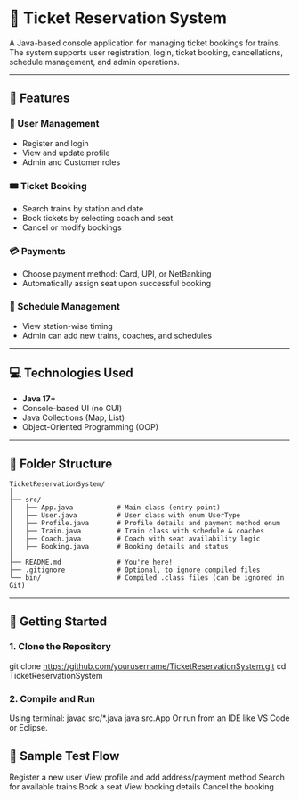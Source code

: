 # 🎫 Ticket Reservation System

A Java-based console application for managing ticket bookings for trains. The system supports user registration, login, ticket booking, cancellations, schedule management, and admin operations.

---

## 📌 Features

### 👤 User Management
- Register and login
- View and update profile
- Admin and Customer roles

### 🎟️ Ticket Booking
- Search trains by station and date
- Book tickets by selecting coach and seat
- Cancel or modify bookings

### 💳 Payments
- Choose payment method: Card, UPI, or NetBanking
- Automatically assign seat upon successful booking

### 📅 Schedule Management
- View station-wise timing
- Admin can add new trains, coaches, and schedules

---

## 💻 Technologies Used

- **Java 17+**
- Console-based UI (no GUI)
- Java Collections (Map, List)
- Object-Oriented Programming (OOP)

---

## 📂 Folder Structure

```plaintext
TicketReservationSystem/
│
├── src/
│   ├── App.java           # Main class (entry point)
│   ├── User.java          # User class with enum UserType
│   ├── Profile.java       # Profile details and payment method enum
│   ├── Train.java         # Train class with schedule & coaches
│   ├── Coach.java         # Coach with seat availability logic
│   ├── Booking.java       # Booking details and status
│
├── README.md              # You're here!
├── .gitignore             # Optional, to ignore compiled files
└── bin/                   # Compiled .class files (can be ignored in Git)

```
---

## 🚀 Getting Started

### 1. Clone the Repository
git clone https://github.com/yourusername/TicketReservationSystem.git
cd TicketReservationSystem

### 2. Compile and Run

Using terminal:
javac src/*.java
java src.App
Or run from an IDE like VS Code or Eclipse.

## 🧪 Sample Test Flow

Register a new user
View profile and add address/payment method
Search for available trains
Book a seat
View booking details
Cancel the booking

